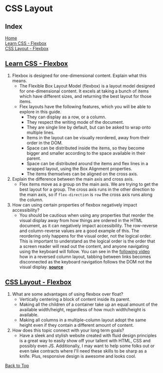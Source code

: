 # CSS Layout

## Index

[Home](./README.md)  
[Learn CSS - Flexbox](#learn-css---flexbox)  
[CSS Layout - Flexbox](#css-layout---flexbox)

## [Learn CSS - Flexbox](https://web.dev/learn/css/flexbox/)

1. Flexbox is designed for one-dimensional content. Explain what this means.
   - The Flexible Box Layout Model (flexbox) is a layout model designed for one-dimensional content. It excels at taking a bunch of items which have different sizes, and returning the best layout for those items.
   - Flex layouts have the following features, which you will be able to explore in this guide.
     - They can display as a row, or a column.
     - They respect the writing mode of the document.
     - They are single line by default, but can be asked to wrap onto multiple lines.
     - Items in the layout can be visually reordered, away from their order in the DOM.
     - Space can be distributed inside the items, so they become bigger and smaller according to the space available in their parent.
     - Space can be distributed around the items and flex lines in a wrapped layout, using the Box Alignment properties.
     - The items themselves can be aligned on the cross axis.
2. Explain the difference between the main axis and cross axis.
   - Flex items move as a group on the main axis. We are trying to get the best layout for a group. The cross axis runs in the other direction to the main axis, so if `flex-direction` is `row` the cross axis runs along the column.
3. How can using certain properties of flexbox negatively impact accessibility?
   - You should be cautious when using any properties that reorder the visual display away from how things are ordered in the HTML document, as it can negatively impact accessibility. The row-reverse and column-reverse values are a good example of this. The reordering only happens for the visual order, not the logical order. This is important to understand as the logical order is the order that a screen reader will read out the content, and anyone navigating using the keyboard will follow. You can see in the [following video](https://storage.googleapis.com/web-dev-uploads/video/VbAJIREinuYvovrBzzvEyZOpw5w1/IgpaIRZd7kOq8sd46eaR.mp4)  how in a reversed column layout, tabbing between links becomes disconnected as the keyboard navigation follows the DOM not the visual display. [**source**](https://web.dev/learn/css/flexbox/#reversing-the-flow-of-items-and-accessibility)

## [CSS Layout - Flexbox](https://developer.mozilla.org/en-US/docs/Learn/CSS/CSS_layout/Flexbox)

1. What are some advantages of using flexbox over float?
   - Vertically centering a block of content inside its parent.
   - Making all the children of a container take up an equal amount of the available width/height, regardless of how much width/height is available.
   - Making all columns in a multiple-column layout adopt the same height even if they contain a different amount of content.
2. How does this topic connect with your long term goals?
   - Have a sleek and stylish website created with fluid design principles is a great way to easily show off your tallent with HTML, CSS and possibly even JS. Additionally, I may want to help some folks out or even take contracts where I'll need these skills to be sharp as a knife.  Plus, responsive design is awesome and looks cool.

[Back to Top](#index)
